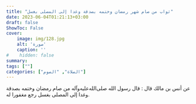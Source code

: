 ```yaml
---
title: "ثواب من صام شهر رمضان وختمه بصدقة وغدا إلى المصلى بغسل"
date: 2023-06-04T01:21:13+03:00
draft: false
ShowToc: False
cover:
    image: img/128.jpg
    alt: 'صورة'
    caption: ''
#    hidden: false
summary: 
tags: [""]
categories: ["الصلاة", "الصوم"]
---
```

عن أنس بن مالك قال : قال
رسول الله صلى‌الله‌عليه‌وآله من صام رمضان وختمه بصدقة وغدا إلى المصلى بغسل
رجع مغفورا له.

